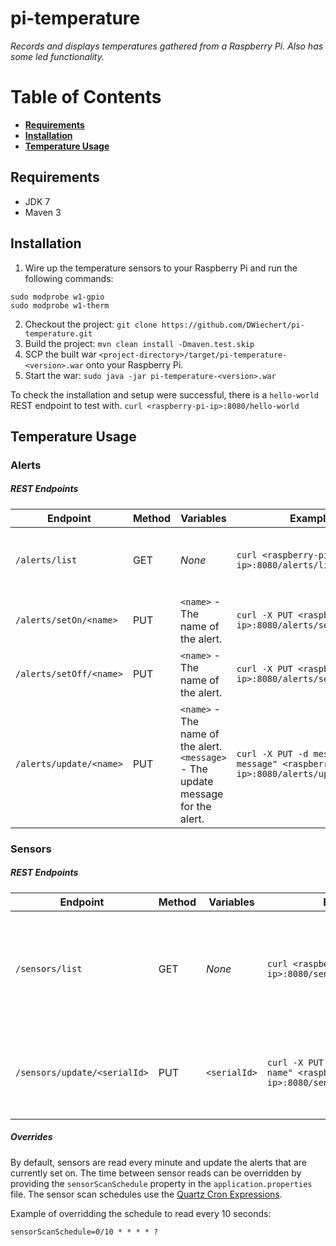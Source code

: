 # pi-temperature
*Records and displays temperatures gathered from a Raspberry Pi. Also has some led functionality.*

# Table of Contents
* **[Requirements](#requirements)**
* **[Installation](#installation)**
* **[Temperature Usage](#temperature-usage)**

## Requirements
* JDK 7
* Maven 3

## Installation
1. Wire up the temperature sensors to your Raspberry Pi and run the following commands:
```
sudo modprobe w1-gpio
sudo modprobe w1-therm
```
2. Checkout the project:
```git clone https://github.com/DWiechert/pi-temperature.git```
3. Build the project:
```mvn clean install -Dmaven.test.skip```
4. SCP the built war `<project-directory>/target/pi-temperature-<version>.war` onto your Raspberry Pi.
5. Start the war:
```sudo java -jar pi-temperature-<version>.war```

To check the installation and setup were successful, there is a `hello-world` REST endpoint to test with.
```curl <raspberry-pi-ip>:8080/hello-world```

## Temperature Usage
### Alerts
##### REST Endpoints

Endpoint | Method | Variables | Example | Description
--- | --- | --- | --- | ---
`/alerts/list` | GET | _None_ | `curl <raspberry-pi-ip>:8080/alerts/list` | Returns a list of all Alerts and their status (on or off).
`/alerts/setOn/<name>` | PUT | `<name>` - The name of the alert. | `curl -X PUT <raspberry-pi-ip>:8080/alerts/setOn/<name>` | Turns the specified alert on.
`/alerts/setOff/<name>` | PUT | `<name>` - The name of the alert. | `curl -X PUT <raspberry-pi-ip>:8080/alerts/setOff/<name>` | Turns the specified alert off.
`/alerts/update/<name>` | PUT | `<name>` - The name of the alert. `<message>` - The update message for the alert. | `curl -X PUT -d message="Some message" <raspberry-pi-ip>:8080/alerts/update/<name>` | Updates the specified alert with the provided message.

### Sensors
##### REST Endpoints

Endpoint | Method | Variables | Example | Description
--- | --- | --- | --- | ---
`/sensors/list` | GET | _None_ | `curl <raspberry-pi-ip>:8080/sensors/list` | Returns a list of all Sensors and their information - name, serialId, tempC, tempF.
`/sensors/update/<serialId>` | PUT | `<serialId>` | `curl -X PUT -d name="Some name" <raspberry-pi-ip>:8080/sensors/update/<name>` | Updates the provided sensor with a user-friendly name.

##### Overrides

By default, sensors are read every minute and update the alerts that are currently set on. The time between sensor reads can be overridden by providing the `sensorScanSchedule` property in the `application.properties` file. The sensor scan schedules use the [Quartz Cron Expressions](http://www.quartz-scheduler.org/documentation/quartz-2.x/tutorials/tutorial-lesson-06).

Example of overridding the schedule to read every 10 seconds:
```
sensorScanSchedule=0/10 * * * * ?
```
